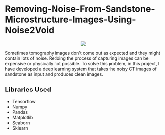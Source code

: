 # Removing-Noise-From-Sandstone-Microstructure-Images-Using-Noise2Void
<p align="center">
<img src="hhttps://github.com/NavinBondade/Noise-Removal-From-Sandstone-Microstructure-Using-Noise2Void/blob/main/Graph/a.jpg">
</p>
<p>Sometimes tomography images don't come out as expected and they might contain lots of noise. Redoing the process of capturing images can be expensive or physically not possible. To solve this problem, in this project, I have developed a deep learning system that takes the noisy CT images of sandstone as input and produces clean images. </p>
<h2>Libraries Used</h2>
<ul>
  <li>Tensorflow</li>
  <li>Numpy</li>
  <li>Pandas </li>
  <li>Matplotlib</li>
  <li>Seaborn</li>
  <li>Sklearn</li>
</ul>
